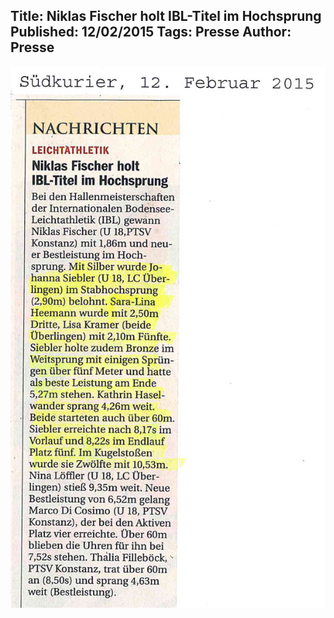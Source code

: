Title: Niklas Fischer holt IBL-Titel im Hochsprung
Published: 12/02/2015
Tags: Presse
Author: Presse
---

![Südkurier-Beitrag vom 12.02.2015](./../assets/2015/2015-02-12-suedkurier-2.jpg)